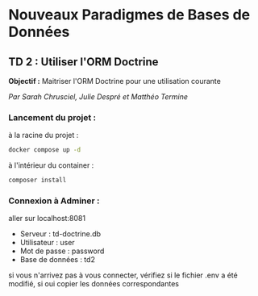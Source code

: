 # Nouveaux Paradigmes de Bases de Données
## TD 2 : Utiliser l'ORM Doctrine
**Objectif :** Maitriser l'ORM Doctrine pour une utilisation courante

*Par Sarah Chrusciel, Julie Despré et Matthéo Termine*


### Lancement du projet :
à la racine du projet :
```bash
docker compose up -d
```
à l'intérieur du container :
```bash
composer install
```

### Connexion à Adminer :
aller sur localhost:8081
- Serveur : td-doctrine.db
- Utilisateur : user
- Mot de passe : password
- Base de données : td2

si vous n'arrivez pas à vous connecter, vérifiez si le fichier .env a été modifié, si oui copier les données
correspondantes
